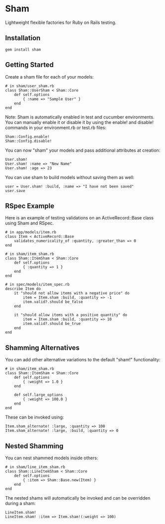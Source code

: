 # Sham

Lightweight flexible factories for Ruby on Rails testing.

## Installation

    gem install sham

## Getting Started

Create a sham file for each of your models:

    # in sham/user_sham.rb
    class Sham::UserSham < Sham::Core
        def self.options
            { :name => "Sample User" }
        end
    end

Note: Sham is automatically enabled in test and cucumber environments.  You can manually enable it or disable
it by using the enable! and disable! commands in your environment.rb or test.rb files:

    Sham::Config.enable!
    Sham::Config.disable!

You can now "sham" your models and pass additional attributes at creation:

    User.sham!
    User.sham! :name => "New Name"
    User.sham! :age => 23
    
You can use sham to build models without saving them as well:

    user = User.sham! :build, :name => "I have not been saved"
    user.save
    
## RSpec Example

Here is an example of testing validations on an ActiveRecord::Base class using Sham and RSpec.

    # in app/models/item.rb
    class Item < ActiveRecord::Base
        validates_numericality_of :quantity, :greater_than => 0
    end

    # in sham/item_sham.rb
    class Sham::ItemSham < Sham::Core
        def self.options
            { :quantity => 1 }
        end
    end

    # in spec/models/item_spec.rb
    describe Item do
        it "should not allow items with a negative price" do
            item = Item.sham :build, :quantity => -1
            item.valid?.should be_false
        end
        
        it "should allow items with a positive quantity" do
            item = Item.sham :build, :quantity => 10
            item.valid?.should be_true
        end
    end
    
## Shamming Alternatives

You can add other alternative variations to the default "sham!" functionality:

    # in sham/item_sham.rb
    class Sham::ItemSham < Sham::Core
        def self.options
            { :weight => 1.0 }
        end
        
        def self.large_options
            { :weight => 100.0 }
        end
    end
    
These can be invoked using:

    Item.sham_alternate! :large, :quantity => 100
    Item.sham_alternate! :large, :build, :quantity => 0
    
## Nested Shamming

You can nest shammed models inside others:

    # in sham/line_item_sham.rb
    class Sham::LineItemSham < Sham::Core
        def self.options
            { :item => Sham::Base.new(Item) }
        end
    end

The nested shams will automatically be invoked and can be overridden during a sham:

    LineItem.sham!
    LineItem.sham! :item => Item.sham!(:weight => 100)